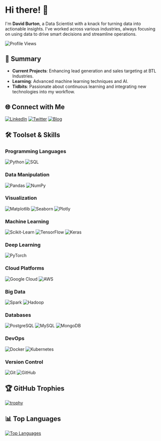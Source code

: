 # Hi there! 👋

I'm **David Burton**, a Data Scientist with a knack for turning data into actionable insights. I've worked across various industries, always focusing on using data to drive smart decisions and streamline operations.

![Profile Views](https://komarev.com/ghpvc/?username=Burton-David&style=flat-square)

## 📝 Summary

- **Current Projects**: Enhancing lead generation and sales targeting at BTL Industries.
- **Learning**: Advanced machine learning techniques and AI.
- **Tidbits**: Passionate about continuous learning and integrating new technologies into my workflow.

## 🌐 Connect with Me

[![LinkedIn](https://img.shields.io/badge/-LinkedIn-0077B5?logo=linkedin&logoColor=white&style=flat-square)](https://www.linkedin.com/in/david-burton1/)
[![Twitter](https://img.shields.io/badge/-Twitter-1DA1F2?logo=twitter&logoColor=white&style=flat-square)](https://twitter.com/trvlingteacher)
[![Blog](https://img.shields.io/badge/-Blog-21759B?logo=wordpress&logoColor=white&style=flat-square)](https://www.databurton.com/)

## 🛠️ Toolset & Skills

### Programming Languages
![Python](https://img.shields.io/badge/-Python-3776AB?logo=python&logoColor=white&style=for-the-badge)
![SQL](https://img.shields.io/badge/-SQL-4479A1?logo=postgresql&logoColor=white&style=for-the-badge)

### Data Manipulation
![Pandas](https://img.shields.io/badge/-Pandas-150458?logo=pandas&logoColor=white&style=for-the-badge)
![NumPy](https://img.shields.io/badge/-NumPy-013243?logo=numpy&logoColor=white&style=for-the-badge)

### Visualization
![Matplotlib](https://img.shields.io/badge/-Matplotlib-007ACC?logo=matplotlib&logoColor=white&style=for-the-badge)
![Seaborn](https://img.shields.io/badge/-Seaborn-3776AB?logoColor=white&style=for-the-badge)
![Plotly](https://img.shields.io/badge/-Plotly-3F4F75?logo=plotly&logoColor=white&style=for-the-badge)

### Machine Learning
![Scikit-Learn](https://img.shields.io/badge/-ScikitLearn-F7931E?logo=scikit-learn&logoColor=white&style=for-the-badge)
![TensorFlow](https://img.shields.io/badge/-TensorFlow-FF6F00?logo=tensorflow&logoColor=white&style=for-the-badge)
![Keras](https://img.shields.io/badge/-Keras-D00000?logo=keras&logoColor=white&style=for-the-badge)

### Deep Learning
![PyTorch](https://img.shields.io/badge/-PyTorch-EE4C2C?logo=pytorch&logoColor=white&style=for-the-badge)

### Cloud Platforms
![Google Cloud](https://img.shields.io/badge/-Google_Cloud-4285F4?logo=google-cloud&logoColor=white&style=for-the-badge)
![AWS](https://img.shields.io/badge/-AWS-232F3E?logo=amazon-aws&logoColor=white&style=for-the-badge)

### Big Data
![Spark](https://img.shields.io/badge/-Apache_Spark-E25A1C?logo=apache-spark&logoColor=white&style=for-the-badge)
![Hadoop](https://img.shields.io/badge/-Hadoop-66CCFF?logo=apache-hadoop&logoColor=black&style=for-the-badge)

### Databases
![PostgreSQL](https://img.shields.io/badge/-PostgreSQL-336791?logo=postgresql&logoColor=white&style=for-the-badge)
![MySQL](https://img.shields.io/badge/-MySQL-4479A1?logo=mysql&logoColor=white&style=for-the-badge)
![MongoDB](https://img.shields.io/badge/-MongoDB-47A248?logo=mongodb&logoColor=white&style=for-the-badge)

### DevOps
![Docker](https://img.shields.io/badge/-Docker-2496ED?logo=docker&logoColor=white&style=for-the-badge)
![Kubernetes](https://img.shields.io/badge/-Kubernetes-326CE5?logo=kubernetes&logoColor=white&style=for-the-badge)

### Version Control
![Git](https://img.shields.io/badge/-Git-F05032?logo=git&logoColor=white&style=for-the-badge)
![GitHub](https://img.shields.io/badge/-GitHub-181717?logo=github&logoColor=white&style=for-the-badge)

## 🏆 GitHub Trophies

[![trophy](https://github-profile-trophy.vercel.app/?username=Burton-David&theme=onedark)](https://github.com/ryo-ma/github-profile-trophy)

## 📊 Top Languages

[![Top Languages](https://github-readme-stats.vercel.app/api/top-langs/?username=Burton-David&layout=compact&theme=radical)](https://github.com/anuraghazra/github-readme-stats)


